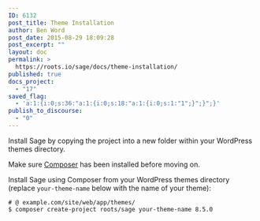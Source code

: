 ```yaml
---
ID: 6132
post_title: Theme Installation
author: Ben Word
post_date: 2015-08-29 18:09:28
post_excerpt: ""
layout: doc
permalink: >
  https://roots.io/sage/docs/theme-installation/
published: true
docs_project:
  - "17"
saved_flag:
  - 'a:1:{i:0;s:36:"a:1:{i:0;s:18:"a:1:{i:0;s:1:"1";}";}";}'
publish_to_discourse:
  - "0"
---
```

Install Sage by copying the project into a new folder within your WordPress themes directory.

Make sure [Composer](https://getcomposer.org/download/) has been installed before moving on.

Install Sage using Composer from your WordPress themes directory (replace `your-theme-name` below with the name of your theme):

```shell
# @ example.com/site/web/app/themes/
$ composer create-project roots/sage your-theme-name 8.5.0
```
